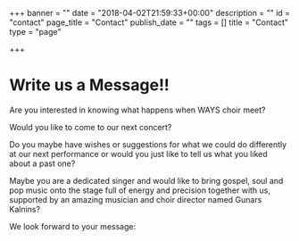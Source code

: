 +++
banner = ""
date = "2018-04-02T21:59:33+00:00"
description = ""
id = "contact"
page_title = "Contact"
publish_date = ""
tags = []
title = "Contact"
type = "page"

+++
# Write us a Message!!

Are you interested in knowing what happens when WAYS choir meet?

Would you like to come to our next concert?

Do you maybe have wishes or suggestions for what we could do differently at our next performance or would you just like to tell us what you liked about a past one?

Maybe you are a dedicated singer and would like to bring gospel, soul and pop music onto the stage full of energy and precision together with us, supported by an amazing musician and choir director named Gunars Kalnins?

We look forward to your message: